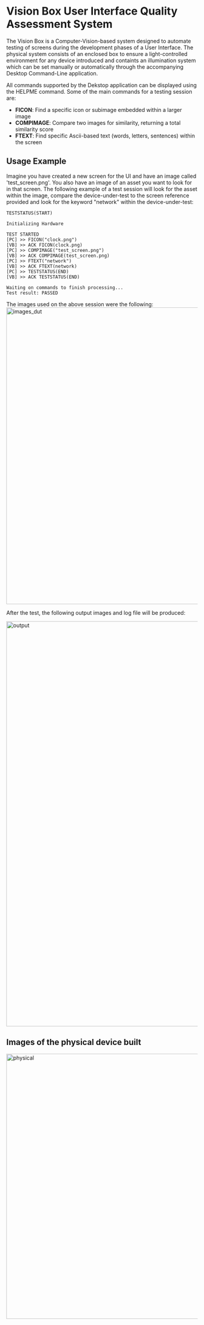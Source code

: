 # Vision Box User Interface Quality Assessment System
The Vision Box is a Computer-Vision-based system designed to automate testing of screens during the development phases of a User Interface. The physical system consists of an enclosed box to ensure a light-controlled environment for any device introduced and containts an illumination system which can be set manually or automatically through the accompanying Desktop Command-Line application.

All commands supported by the Dekstop application can be displayed using the HELPME command. Some of the main commands for a testing session are:
- **FICON**: Find a specific icon or subimage embedded within a larger image
- **COMPIMAGE**: Compare two images for similarity, returning a total similarity score
- **FTEXT**: Find specific Ascii-based text (words, letters, sentences) within the screen

## Usage Example
Imagine you have created a new screen for the UI and have an image called 'test\_screen.png'. You also have an image of an asset you want to look for in that screen. The following example of a test session will look for the asset within the image, compare the device-under-test to the screen reference provided and look for the keyword "network" within the device-under-test:

```
TESTSTATUS(START)

Initializing Hardware

TEST STARTED
[PC] >> FICON("clock.png")
[VB] >> ACK FICON(clock.png)
[PC] >> COMPIMAGE("test_screen.png")
[VB] >> ACK COMPIMAGE(test_screen.png)
[PC] >> FTEXT("network")
[VB] >> ACK FTEXT(network)
[PC] >> TESTSTATUS(END)
[VB] >> ACK TESTSTATUS(END)

Waiting on commands to finish processing...
Test result: PASSED
```
The images used on the above session were the following:
<img width="780" alt="images_dut" src="https://github.com/paultimke/Vision_Box/assets/87957114/f629eb5c-71e6-4745-8412-0bf6ae271fb7">

After the test, the following output images and log file will be produced:
<p float="left">
  <img width="1065" alt="output" src="https://github.com/paultimke/Vision_Box/assets/87957114/90ce9674-7fd8-418f-9542-5292209a889e">
</p>

## Images of the physical device built
<img width="697" alt="physical" src="https://github.com/paultimke/Vision_Box/assets/87957114/d343ccb9-ebb9-4fb9-9a4e-f66ef7f0fd38">


